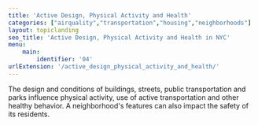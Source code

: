 ```yaml
---
title: 'Active Design, Physical Activity and Health'
categories: ["airquality","transportation","housing","neighborhoods"]
layout: topiclanding
seo_title: 'Active Design, Physical Activity and Health in NYC'
menu:
    main:
        identifier: '04'
urlExtension: '/active_design_physical_activity_and_health/'
---
```

The design and conditions of buildings, streets, public transportation and parks influence physical activity, use of active transportation and other healthy behavior. A neighborhood's features can also impact the safety of its residents.


